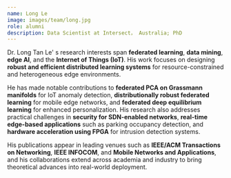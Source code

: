 ```yaml
---
name: Long Le
image: images/team/long.jpg
role: alumni
description: Data Scientist at Intersect， Australia; PhD
---
```

Dr. Long Tan Le' s research interests span **federated learning**, **data mining**, **edge AI**, and the **Internet of Things (IoT)**. His work focuses on designing **robust and efficient distributed learning systems** for resource-constrained and heterogeneous edge environments.

He has made notable contributions to **federated PCA on Grassmann manifolds** for IoT anomaly detection, **distributionally robust federated learning** for mobile edge networks, and **federated deep equilibrium learning** for enhanced personalization. His research also addresses practical challenges in **security for SDN-enabled networks**, **real-time edge-based applications** such as parking occupancy detection, and **hardware acceleration using FPGA** for intrusion detection systems.

His publications appear in leading venues such as **IEEE/ACM Transactions on Networking**, **IEEE INFOCOM**, and **Mobile Networks and Applications**, and his collaborations extend across academia and industry to bring theoretical advances into real-world deployment.
